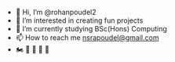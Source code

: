 - 👋 Hi, I’m @rohanpoudel2
- 👀 I’m interested in creating fun projects
- 🌱 I’m currently studying BSc(Hons) Computing
- 📫 How to reach me nsrapoudel@gmail.com
- 🏍 🚗 🎸 🐷 🗻

<!---
rohanpoudel2/rohanpoudel2 is a ✨ special ✨ repository because its `README.md` (this file) appears on your GitHub profile.
You can click the Preview link to take a look at your changes.
--->
